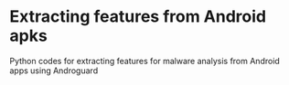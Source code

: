 # Extracting features from Android apks
Python codes for extracting features for malware analysis from Android apps using Androguard
